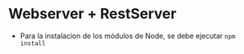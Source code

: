 # Webserver + RestServer

 - Para la instalacion de los módulos de Node, se debe ejecutar ```npm install```